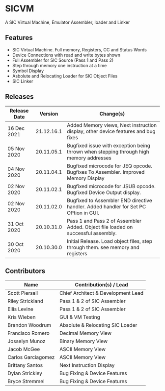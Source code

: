 # SICVM
A SIC Virtual Machine, Emulator Assembler, loader and Linker


## Features

* SIC Virtual Machine. Full memory, Registers, CC and Status Words
* Device Connections with read and write bytes shown
* Full Assembler for SIC Source (Pass 1 and Pass 2)
* Step through memory one instruction at a time
* Symbol Display
* Asbolute and Relocating Loader for SIC Object Files
* SIC Linker


## Releases

Release Date	|	Version		| Change(s)
--------------------|-----------------------|------------------------------------------------------------------------------------
16 Dec 2021 |	21.12.16.1	|	Added Memory views, Next instruction display, other device features and bug fixes
05 Nov 2020	|	20.11.05.1	|  Bugfixed issue with exception being thrown when stepping through high memory addresses
04 Nov 2020	|	20.11.04.1	|  Bugfixed microcode for JEQ opcode. Bugfixes To Assembler. Improved Memory Display
02 Nov 2020	|	20.11.02.1	|  Bugfixed microcode for JSUB opcode. Bugfixed Device Output display.
02 Nov 2020	|	20.11.02.0	|  Bugfixed to Assembler END directive handler. Added handler for Set PC OPtion in GUI.
31 Oct 2020	|	20.10.31.0	|  Pass 1 and Pass 2 of Assembler Added. Object file loaded on successful assembly.
30 Oct 2020	|	20.10.30.0	|	Initial Release. Load object files, step through them. see memory and registers

## Contributors
Name             | Contribution(s) / Lead 
--------------   | ---------------------------------------------
Scott Piersall   | Chief Architect & Development Lead
Riley Strickland | Pass 1 & 2 of SIC Assembler
Ellis Levine     | Pass 1 & 2 of SIC Assembler
Kris Wieben      | GUI & VM Testing
Brandon Woodrum | Absolute & Relocating SIC Loader
Francisco Romero | Decimal Memory View
Josselyn Munoz | Binary Memory View
Jacob McGee | ASCII Memory View
Carlos Garciagomez | ASCII Memory View
Brittany Santos | Next Instruction Display
Dylan Strickley | Bug Fixing & Device Features
Bryce Stremmel | Bug Fixing & Device Features
